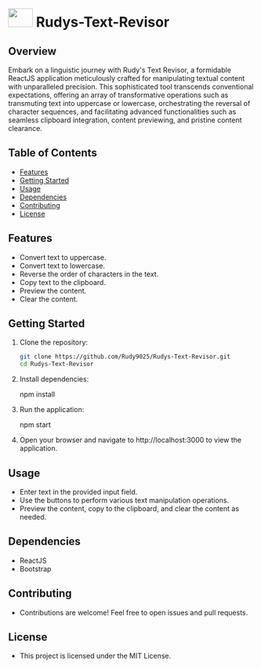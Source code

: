 # <img src="https://github.com/Rudy9025/Rudys-Text-Revisor/assets/95328967/ba9f829f-c66f-4b86-917b-e18eaa920a88" width="50" height="38" > Rudys-Text-Revisor 

## Overview

Embark on a linguistic journey with Rudy's Text Revisor, a formidable ReactJS application meticulously crafted for manipulating textual content with unparalleled precision. This sophisticated tool transcends conventional expectations, offering an array of transformative operations such as transmuting text into uppercase or lowercase, orchestrating the reversal of character sequences, and facilitating advanced functionalities such as seamless clipboard integration, content previewing, and pristine content clearance.

## Table of Contents

- [Features](#features)
- [Getting Started](#getting-started)
- [Usage](#usage)
- [Dependencies](#dependencies)
- [Contributing](#contributing)
- [License](#license)

## Features

- Convert text to uppercase.
- Convert text to lowercase.
- Reverse the order of characters in the text.
- Copy text to the clipboard.
- Preview the content.
- Clear the content.

## Getting Started

1. Clone the repository:

   ```bash
   git clone https://github.com/Rudy9025/Rudys-Text-Revisor.git
   cd Rudys-Text-Revisor
2. Install dependencies:

    npm install
   
3. Run the application:

    npm start
   
4. Open your browser and navigate to http://localhost:3000 to view the application.

## Usage

- Enter text in the provided input field.
- Use the buttons to perform various text manipulation operations.
- Preview the content, copy to the clipboard, and clear the content as needed.

## Dependencies
- ReactJS
- Bootstrap

## Contributing
- Contributions are welcome! Feel free to open issues and pull requests.

## License
- This project is licensed under the MIT License.

